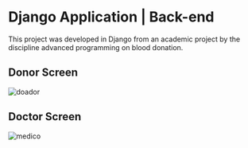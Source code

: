 # Django Application | Back-end
This project was developed in Django from an academic project by the discipline advanced programming on blood donation.

## Donor Screen
![doador](https://user-images.githubusercontent.com/55366915/95799564-707bfb80-0ccb-11eb-81e0-b22d3b43d350.png)
## Doctor Screen
![medico](https://user-images.githubusercontent.com/55366915/95799607-94d7d800-0ccb-11eb-9cc9-f7ddebe56284.png)
